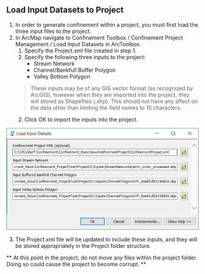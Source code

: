 ## Load Input Datasets to Project

1. In order to generate confinement within a project, you must first load the three input files to the project.
2. In ArcMap navigate to Confinement Toolbox / Confinement Project Management /  Load Input Datasets in ArcToolbox.
	1. Specify the Project.xml file created in step 1.
	2. Specify the following three inputs to the project:
		* Stream Network
		* Channel/Bankfull Buffer Polygon
		* Valley Bottom Polygon
	> These inputs may be of any GIS vector format (as recognized by ArcGIS), however when they are imported into the project, they will stored as Shapefiles (.shp). This should not have any affect on the data other than limiting the field names to 10 characters. 	
	2. Click OK to import the inputs into the project.
	
![Add Inputs Tool](Images/AddInputsToProjectToolWindow.PNG)

3. The Project.xml file will be updated to include these inputs, and they will be stored appropriately in the Project folder structure.

** At this point in the project, do not move any files within the project folder. Doing so could cause the project to become corrupt. **	

